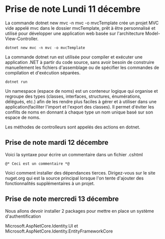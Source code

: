 # Prise de note Lundi 11 décembre

La commande dotnet new mvc -n mvc -o mvcTemplate crée un projet MVC vide appelé mvc dans le dossier mvcTemplate, prêt à être personnalisé et utilisé pour développer une application web basée sur l'architecture Model-View-Controller.

```
dotnet new mvc -n mvc -o mvcTemplate
```

La commande dotnet run est utilisée pour compiler et exécuter une application .NET à partir du code source, sans avoir besoin de construire manuellement les fichiers d'assemblage ou de spécifier les commandes de compilation et d'exécution séparées.

```
dotnet run
```

Un namespace (espace de noms) est un conteneur logique qui organise et regroupe des types (classes, interfaces, structures, énumérations, délégués, etc.) afin de les rendre plus faciles à gérer et à utiliser dans une application(faciliter l'import et l'export des classes). Il permet d'éviter les conflits de noms en donnant à chaque type un nom unique basé sur son espace de noms.

Les méthodes de controlleurs sont appelés des actions en dotnet.

## Prise de note mardi 12 décembre

Voici la syntaxe pour écrire un commentaire dans un fichier .cshtml

```
@* Ceci est un commentaire *@
```

Voici comment installer des dépendances tierces. Dirigez-vous sur le site nuget.org qui est la source principal lorsque l'on tente d'ajouter des fonctionnalités supplémentaires à un projet.

## Prise de note mercredi 13 décembre

Nous allons devoir installer 2 packages pour mettre en place un système d'authentification

Microsoft.AspNetCore.Identity.UI et Microsoft.AspNetCore.Identity.EntityFrameworkCore

